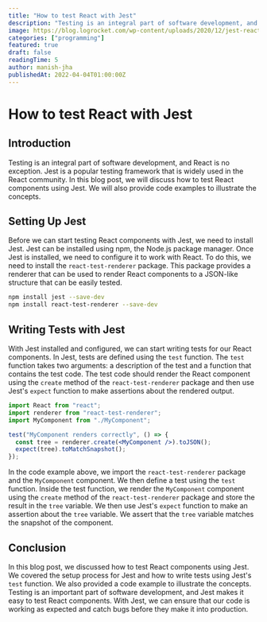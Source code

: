 ```yaml
---
title: "How to test React with Jest"
description: "Testing is an integral part of software development, and React is no exception. Jest is a popular testing framework that is widely used in the React community. In this blog post, we will discuss how to test React components using Jest. We will also provide code examples to illustrate the concepts."
image: https://blog.logrocket.com/wp-content/uploads/2020/12/jest-react-enzyme-unit-testing.png
categories: ["programming"]
featured: true
draft: false
readingTime: 5
author: manish-jha
publishedAt: 2022-04-04T01:00:00Z
---
```


# How to test React with Jest

## Introduction

Testing is an integral part of software development, and React is no exception. Jest is a popular testing framework that is widely used in the React community. In this blog post, we will discuss how to test React components using Jest. We will also provide code examples to illustrate the concepts.

## Setting Up Jest

Before we can start testing React components with Jest, we need to install Jest. Jest can be installed using npm, the Node.js package manager. Once Jest is installed, we need to configure it to work with React. To do this, we need to install the `react-test-renderer` package. This package provides a renderer that can be used to render React components to a JSON-like structure that can be easily tested.

```bash
npm install jest --save-dev
npm install react-test-renderer --save-dev
```

## Writing Tests with Jest

With Jest installed and configured, we can start writing tests for our React components. In Jest, tests are defined using the `test` function. The `test` function takes two arguments: a description of the test and a function that contains the test code. The test code should render the React component using the `create` method of the `react-test-renderer` package and then use Jest's `expect` function to make assertions about the rendered output.

```jsx
import React from "react";
import renderer from "react-test-renderer";
import MyComponent from "./MyComponent";

test("MyComponent renders correctly", () => {
  const tree = renderer.create(<MyComponent />).toJSON();
  expect(tree).toMatchSnapshot();
});
```

In the code example above, we import the `react-test-renderer` package and the `MyComponent` component. We then define a test using the `test` function. Inside the test function, we render the `MyComponent` component using the `create` method of the `react-test-renderer` package and store the result in the `tree` variable. We then use Jest's `expect` function to make an assertion about the `tree` variable. We assert that the `tree` variable matches the snapshot of the component.

## Conclusion

In this blog post, we discussed how to test React components using Jest. We covered the setup process for Jest and how to write tests using Jest's `test` function. We also provided a code example to illustrate the concepts. Testing is an important part of software development, and Jest makes it easy to test React components. With Jest, we can ensure that our code is working as expected and catch bugs before they make it into production.
